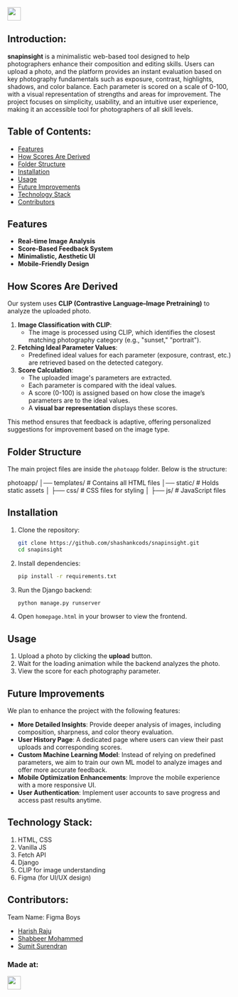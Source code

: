 <p align="center">
</p>
<a href="https://weekendofcode.computercodingclub.in/"> <img src="https://i.postimg.cc/njCM24kx/woc.jpg" height=30px> </a>

## Introduction:
**snapinsight** is a minimalistic web-based tool designed to help photographers enhance their composition and editing skills. Users can upload a photo, and the platform provides an instant evaluation based on key photography fundamentals such as exposure, contrast, highlights, shadows, and color balance. Each parameter is scored on a scale of 0-100, with a visual representation of strengths and areas for improvement. The project focuses on simplicity, usability, and an intuitive user experience, making it an accessible tool for photographers of all skill levels. 

  
## Table of Contents:
  - [Features](#features)
  - [How Scores Are Derived](#how-scores-are-derived)
  - [Folder Structure](#folder-structure)
  - [Installation](#installation)
  - [Usage](#usage)
  - [Future Improvements](#future-improvements)
  - [Technology Stack](#technology-stack)
  - [Contributors](#contributors)


## Features
- **Real-time Image Analysis**
- **Score-Based Feedback System**
- **Minimalistic, Aesthetic UI**
- **Mobile-Friendly Design**

## How Scores Are Derived
Our system uses **CLIP (Contrastive Language–Image Pretraining)** to analyze the uploaded photo.
1. **Image Classification with CLIP**: 
   - The image is processed using CLIP, which identifies the closest matching photography category (e.g., "sunset," "portrait").
2. **Fetching Ideal Parameter Values**:
   - Predefined ideal values for each parameter (exposure, contrast, etc.) are retrieved based on the detected category.
3. **Score Calculation**:
   - The uploaded image's parameters are extracted.
   - Each parameter is compared with the ideal values.
   - A score (0-100) is assigned based on how close the image’s parameters are to the ideal values.
   - A **visual bar representation** displays these scores.
   
This method ensures that feedback is adaptive, offering personalized suggestions for improvement based on the image type.

## Folder Structure

The main project files are inside the `photoapp` folder. Below is the structure:

photoapp/
│── templates/ # Contains all HTML files
│── static/ # Holds static assets
│ ├── css/ # CSS files for styling
│ ├── js/ # JavaScript files 

## Installation
1. Clone the repository:
   ```sh
   git clone https://github.com/shashankcods/snapinsight.git
   cd snapinsight
   ```
2. Install dependencies:
   ```sh
   pip install -r requirements.txt
   ```
3. Run the Django backend:
   ```sh
   python manage.py runserver
   ```
4. Open `homepage.html` in your browser to view the frontend.

## Usage
1. Upload a photo by clicking the **upload** button.
2. Wait for the loading animation while the backend analyzes the photo.
3. View the score for each photography parameter.

## Future Improvements
We plan to enhance the project with the following features:

- **More Detailed Insights**: Provide deeper analysis of images, including composition, sharpness, and color theory evaluation.
- **User History Page**: A dedicated page where users can view their past uploads and corresponding scores.
- **Custom Machine Learning Model**: Instead of relying on predefined parameters, we aim to train our own ML model to analyze images and offer more accurate feedback.
- **Mobile Optimization Enhancements**: Improve the mobile experience with a more responsive UI.
- **User Authentication**: Implement user accounts to save progress and access past results anytime.
  
## Technology Stack:
  1) HTML, CSS
  2) Vanilla JS
  3) Fetch API
  4) Django
  5) CLIP for image understanding
  6) Figma (for UI/UX design)
  
## Contributors:

Team Name: Figma Boys

* [Harish Raju](https://github.com/kyrolxg)
* [Shabbeer Mohammed](https://github.com/Shabbeer2513)
* [Sumit Surendran](https://github.com/sumit10866)


### Made at:



<a href="https://weekendofcode.computercodingclub.in/"> <img src="https://i.postimg.cc/Z9fC676j/devjam.jpg" height=30px> </a>

